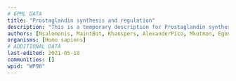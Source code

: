 ```yaml
---
# GPML DATA
title: "Prostaglandin synthesis and regulation"
description: "This is a temporary description for Prostaglandin synthesis and regulation"
authors: [Nsalomonis, MaintBot, Khanspers, AlexanderPico, Mkutmon, Egonw, MirellaKalafati, Vjlynch, DeSl, Eweitz]
organisms: [Homo sapiens]
# ADDITIONAL DATA
last-edited: 2021-05-18
communities: []
wpid: "WP98"
---
```

